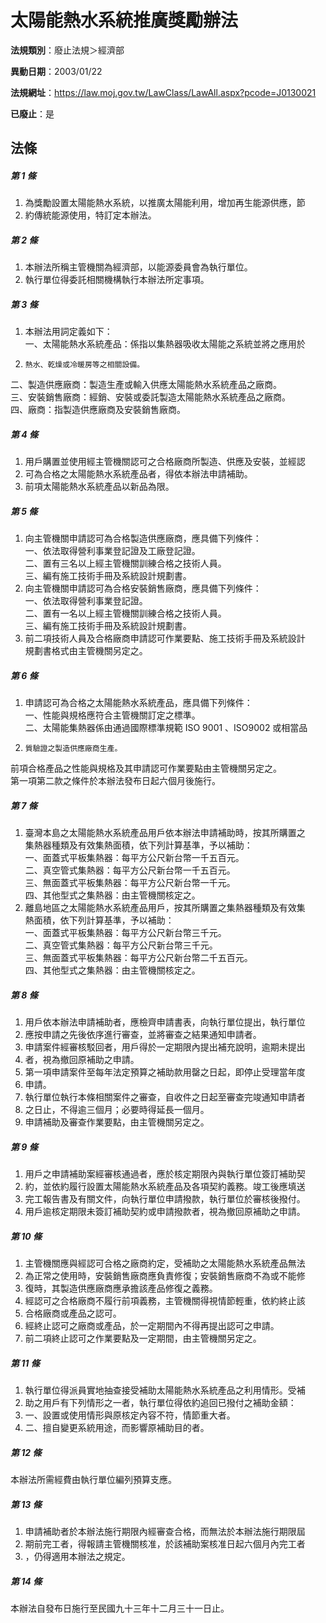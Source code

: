 # 太陽能熱水系統推廣獎勵辦法

**法規類別**：廢止法規＞經濟部

**異動日期**：2003/01/22  

**法規網址**：https://law.moj.gov.tw/LawClass/LawAll.aspx?pcode=J0130021

**已廢止**：是



## 法條
##### 第 1 條
1. 為獎勵設置太陽能熱水系統，以推廣太陽能利用，增加再生能源供應，節
1. 約傳統能源使用，特訂定本辦法。

##### 第 2 條
1. 本辦法所稱主管機關為經濟部，以能源委員會為執行單位。
1. 執行單位得委託相關機構執行本辦法所定事項。

##### 第 3 條
1. 本辦法用詞定義如下：  
一、太陽能熱水系統產品：係指以集熱器吸收太陽能之系統並將之應用於
1.     熱水、乾燥或冷暖房等之相關設備。  
二、製造供應廠商：製造生產或輸入供應太陽能熱水系統產品之廠商。  
三、安裝銷售廠商：經銷、安裝或委託製造太陽能熱水系統產品之廠商。  
四、廠商：指製造供應廠商及安裝銷售廠商。

##### 第 4 條
1. 用戶購置並使用經主管機關認可之合格廠商所製造、供應及安裝，並經認
1. 可為合格之太陽能熱水系統產品者，得依本辦法申請補助。
1. 前項太陽能熱水系統產品以新品為限。

##### 第 5 條
1. 向主管機關申請認可為合格製造供應廠商，應具備下列條件：  
一、依法取得營利事業登記證及工廠登記證。  
二、置有三名以上經主管機關訓練合格之技術人員。  
三、編有施工技術手冊及系統設計規劃書。
1. 向主管機關申請認可為合格安裝銷售廠商，應具備下列條件：  
一、依法取得營利事業登記證。  
二、置有一名以上經主管機關訓練合格之技術人員。  
三、編有施工技術手冊及系統設計規劃書。
1. 前二項技術人員及合格廠商申請認可作業要點、施工技術手冊及系統設計  
規劃書格式由主管機關另定之。

##### 第 6 條
1. 申請認可為合格之太陽能熱水系統產品，應具備下列條件：  
一、性能與規格應符合主管機關訂定之標準。  
二、太陽能集熱器係由通過國際標準規範 ISO 9001 、ISO9002 或相當品
1.     質驗證之製造供應廠商生產。  
前項合格產品之性能與規格及其申請認可作業要點由主管機關另定之。  
第一項第二款之條件於本辦法發布日起六個月後施行。

##### 第 7 條
1. 臺灣本島之太陽能熱水系統產品用戶依本辦法申請補助時，按其所購置之  
集熱器種類及有效集熱面積，依下列計算基準，予以補助：  
一、面蓋式平板集熱器：每平方公尺新台幣一千五百元。  
二、真空管式集熱器：每平方公尺新台幣一千五百元。  
三、無面蓋式平板集熱器：每平方公尺新台幣一千元。  
四、其他型式之集熱器：由主管機關核定之。
1. 離島地區之太陽能熱水系統產品用戶，按其所購置之集熱器種類及有效集  
熱面積，依下列計算基準，予以補助：  
一、面蓋式平板集熱器：每平方公尺新台幣三千元。  
二、真空管式集熱器：每平方公尺新台幣三千元。  
三、無面蓋式平板集熱器：每平方公尺新台幣二千五百元。  
四、其他型式之集熱器：由主管機關核定之。

##### 第 8 條
1. 用戶依本辦法申請補助者，應檢齊申請書表，向執行單位提出，執行單位
1. 應按申請之先後依序進行審查，並將審查之結果通知申請者。
1. 申請案件經審核駁回者，用戶得於一定期限內提出補充說明，逾期未提出
1. 者，視為撤回原補助之申請。
1. 第一項申請案件至每年法定預算之補助款用罄之日起，即停止受理當年度
1. 申請。
1. 執行單位執行本條相關案件之審查，自收件之日起至審查完竣通知申請者
1. 之日止，不得逾三個月；必要時得延長一個月。
1. 申請補助及審查作業要點，由主管機關另定之。

##### 第 9 條
1. 用戶之申請補助案經審核通過者，應於核定期限內與執行單位簽訂補助契
1. 約，並依約履行設置太陽能熱水系統產品及各項契約義務。竣工後應填送
1. 完工報告書及有關文件，向執行單位申請撥款，執行單位於審核後撥付。
1. 用戶逾核定期限未簽訂補助契約或申請撥款者，視為撤回原補助之申請。

##### 第 10 條
1. 主管機關應與經認可合格之廠商約定，受補助之太陽能熱水系統產品無法
1. 為正常之使用時，安裝銷售廠商應負責修復；安裝銷售廠商不為或不能修
1. 復時，其製造供應廠商應承擔該產品修復之義務。
1. 經認可之合格廠商不履行前項義務，主管機關得視情節輕重，依約終止該
1. 合格廠商或產品之認可。
1. 經終止認可之廠商或產品，於一定期間內不得再提出認可之申請。
1. 前二項終止認可之作業要點及一定期間，由主管機關另定之。

##### 第 11 條
1. 執行單位得派員實地抽查接受補助太陽能熱水系統產品之利用情形。受補
1. 助之用戶有下列情形之一者，執行單位得依約追回已撥付之補助金額：
1. 一、設置或使用情形與原核定內容不符，情節重大者。
1. 二、擅自變更系統用途，而影響原補助目的者。

##### 第 12 條
本辦法所需經費由執行單位編列預算支應。

##### 第 13 條
1. 申請補助者於本辦法施行期限內經審查合格，而無法於本辦法施行期限屆
1. 期前完工者，得報請主管機關核准，於該補助案核准日起六個月內完工者
1. ，仍得適用本辦法之規定。

##### 第 14 條
本辦法自發布日施行至民國九十三年十二月三十一日止。


